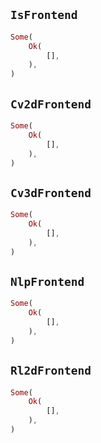 ## `IsFrontend`

```rust
Some(
    Ok(
        [],
    ),
)
```

## `Cv2dFrontend`

```rust
Some(
    Ok(
        [],
    ),
)
```

## `Cv3dFrontend`

```rust
Some(
    Ok(
        [],
    ),
)
```

## `NlpFrontend`

```rust
Some(
    Ok(
        [],
    ),
)
```

## `Rl2dFrontend`

```rust
Some(
    Ok(
        [],
    ),
)
```
